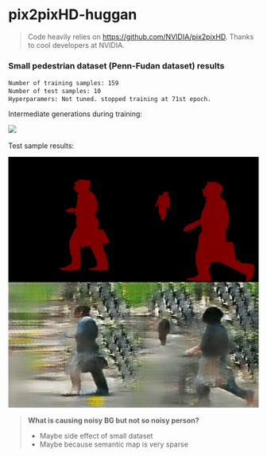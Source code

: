 # pix2pixHD-huggan

> Code heavily relies on https://github.com/NVIDIA/pix2pixHD. Thanks to cool developers at NVIDIA.


### Small pedestrian dataset (Penn-Fudan dataset) results

```
Number of training samples: 159
Number of test samples: 10
Hyperparamers: Not tuned. stopped training at 71st epoch.
```

Intermediate generations during training:

![](./assets/pedestrian_synthesis_training_71ep.gif)

Test sample results:

![](./assets/pedestrian_synthesis_test_159isto10.gif)

> **What is causing noisy BG but not so noisy person?**
> - Maybe side effect of small dataset
> - Maybe because semantic map is very sparse
